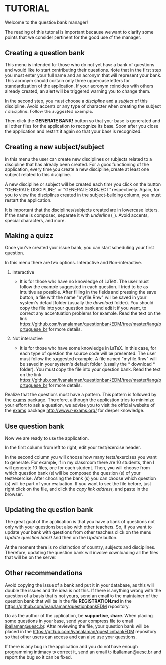 # TUTORIAL

Welcome to the question bank manager!

The reading of this tutorial is important because we want to clarify some points that we consider pertinent for the good use of the manager.

## Creating a question bank

This menu is intended for those who do not yet have a bank of questions and would like to start contributing their questions. Note that in the first step you must enter your full name and an acronym that will represent your bank. This acronym should contain only three uppercase letters for standardization of the application. If your acronym coincides with others already created, an alert will be triggered warning you to change them.

In the second step, you must choose a _discipline_ and a _subject_ of this discipline. Avoid accents or any type of character when creating the subject / discipline. Follow the suggested example.

Then click the **GENERATE BANK!** button so that your base is generated and all other files for the application to recognize its base. Soon after you close the application and restart it again so that your base is recognized.

## Creating a new subject/subject

In this menu the user can create new disciplines or subjects related to a discipline that has already been created. For a good functioning of the application, every time you create a new discipline, create at least one subject related to this discipline.

A new discipline or subject will be created each time you click on the button "GENERATE DISCIPLINE" or "GENERATE SUBJECT" respectively. Again, for you to view the disciplines created in the subject-building column, you must restart the application.

It is important that the disciplines/subjects created are in lowercase letters. If the name is composed, separate it with *underline* (\_). Avoid accents, special characters, and more.

## Making a quizz

Once you've created your issue bank, you can start scheduling your first question.

In this menu there are two options. Interactive and Non-interactive.

1. Interactive
   * It is for those who have no knowledge of LaTeX. The user must follow the example suggested in each question. I tried to be as intuitive as possible. After filling in the fields and pressing the save button, a file with the name "myfile.Rnw" will be saved in your system's default folder (usually the *download* folder). You should copy the file into your question bank and edit it if you want, to correct any accentuation problems for example. Read the text on the link https://github.com/ivanalaman/questionbankEDM/tree/master/lang/portuguese_br for more details.

2. Not interactive
   * It is for those who have some knowledge in LaTeX. In this case, for each type of question the source code will be presented. The user must follow the suggested example. A file named "myfile.Rnw" will be saved in your system's default folder (usually the * download * folder). You must copy the file into your question bank. Read the text on the link https://github.com/ivanalaman/questionbankEDM/tree/master/lang/portuguese_br for more details.

Realize that the questions must have a pattern. This pattern is followed by the [exams](https://cran.r-project.org/web/packages/exams/index.html) package. Therefore, although the application tries to minimize your effort to ask a question, we advise you to visit the official website of the [exams](https://cran.r-project.org/web/packages/exams/index.html) package http://www.r-exams.org/ for deeper knowledge.

## Use question bank

Now we are ready to use the application.

In the first column from left to right, edit your test/exercise header.

In the second column you will choose how many tests/exercises you want to generate. For example, if in my classroom there are 10 students, then I will generate 10 files, one for each student. Then, you will choose from which question bank (s) will be composed the question (s) of your test/exercise. After choosing the bank (s) you can choose which question (s) will be part of your evaluation. If you want to see the file before, just right click on the file, and click the *copy link address*, and paste in the browser.

## Updating the question bank

The great goal of the application is that you have a bank of questions not only with your questions but also with other teachers. So, if you want to update your bank with questions from other teachers click on the menu *Update question bank!* And then on the *Update* button.

At the moment there is no distinction of country, subjects and disciplines. Therefore, updating the question bank will involve downloading all the files that will be on the server.

## Other recommendations

Avoid copying the issue of a bank and put it in your database, as this will double the issues and the idea is not this. If there is anything wrong with the question of a basis that is not yours, send an email to the maintainer of the question bank that will be in the file **REGISTRATION.md** in the https://github.com/ivanalaman/questionbankEDM repository.

Do as the author of the application, be **supportive**, **share**. When placing some questions in your base, send your compress file to email iballaman@uesc.br. After reviewing the file, your question bank will be placed in the https://github.com/ivanalaman/questionbankEDM repository so that other users can access and can also use your questions.

If there is any bug in the application and you do not have enough programming intimacy to correct it, send an email to iballaman@uesc.br and report the bug so it can be fixed.
